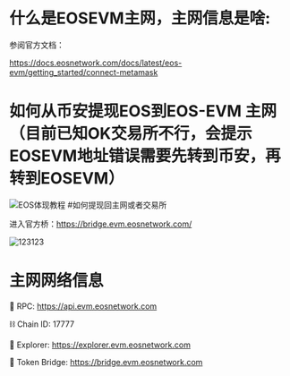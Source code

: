 # 什么是EOSEVM主网，主网信息是啥:

参阅官方文档：

https://docs.eosnetwork.com/docs/latest/eos-evm/getting_started/connect-metamask
# 如何从币安提现EOS到EOS-EVM 主网（目前已知OK交易所不行，会提示EOSEVM地址错误需要先转到币安，再转到EOSEVM）
![EOS体现教程](https://user-images.githubusercontent.com/97346630/232079721-0995ecde-9804-4490-a8e7-c52f4e493838.jpg)
#如何提现回主网或者交易所

进入官方桥：https://bridge.evm.eosnetwork.com/


![123123](https://user-images.githubusercontent.com/97346630/232201216-6141a67a-3fea-4d9e-852c-d61a67f11423.png)

# 主网网络信息

📱 RPC: https://api.evm.eosnetwork.com 

⛓️ Chain ID: 17777 

🔎 Explorer: https://explorer.evm.eosnetwork.com 

🌉 Token Bridge: https://bridge.evm.eosnetwork.com 

